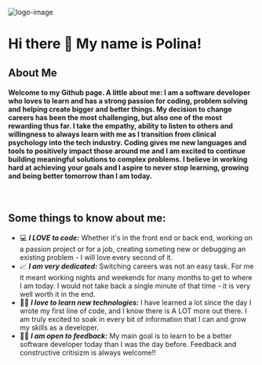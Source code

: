![logo-image](https://i.imgur.com/ZArDAiL.jpg "Logo Title")
# Hi there 👋  My name is Polina! 

## About Me
#### Welcome to my Github page. A little about me: I am a software developer who loves to learn and has a strong passion for coding, problem solving and helping create bigger and better things. My decision to change careers has been the most challenging, but also one of the most rewarding thus far. I take the empathy, ability to listen to others and willingness to always learn with me as I transition from clinical psychology into the tech industry. Coding gives me new languages and tools to positively impact those around me and I am excited to continue building meaningful solutions to complex problems. I believe in working hard at achieving your goals and I aspire to never stop learning, growing and being better tomorrow than I am today.
<br>

## Some things to know about me:
- :computer: **_I LOVE to code:_** Whether it's in the front end or back end, working on a passion project or for a job, creating someting new or debugging an existing problem - I will love every second of it.
- :chart_with_upwards_trend: **_I am very dedicated:_** Switching careers was not an easy task. For me it meant working nights and weekends for many months to get to where I am today. I would not take back a single minute of that time - it is very well worth it in the end.
- 👩‍💻 **_I love to learn new technologies:_** I have learned a lot since the day I wrote my first line of code, and I know there is A LOT more out there. I am truly excited to soak in every bit of information that I can and grow my skills as a developer. 
- 🙌🏼 **_I am open to feedback:_** My main goal is to learn to be a better software developer today than I was the day before. Feedback and constructive critisizm is always welcome!!
